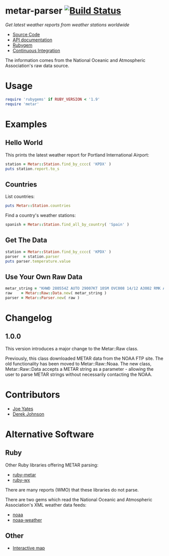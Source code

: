 metar-parser [![Build Status](https://secure.travis-ci.org/joeyates/metar-parser.png)][Continuous Integration]
============

*Get latest weather reports from weather stations worldwide*

  * [Source Code]
  * [API documentation]
  * [Rubygem]
  * [Continuous Integration]

[Source Code]: https://github.com/joeyates/metar-parser "Source code at GitHub"
[API documentation]: http://rubydoc.info/gems/metar-parser/frames "RDoc API Documentation at Rubydoc.info"
[Rubygem]: http://rubygems.org/gems/metar-parser "Ruby gem at rubygems.org"
[Continuous Integration]: http://travis-ci.org/joeyates/metar-parser "Build status by Travis-CI"

The information comes from the National Oceanic and Atmospheric Association's raw data source.

Usage
=====

```ruby
require 'rubygems' if RUBY_VERSION < '1.9'
require 'metar'
```

Examples
========

Hello World
-----------

This prints the latest weather report for Portland International Airport:

```ruby
station = Metar::Station.find_by_cccc( 'KPDX' )
puts station.report.to_s
```

Countries
---------

List countries:

```ruby
puts Metar::Station.countries
```

Find a country's weather stations:

```ruby
spanish = Metar::Station.find_all_by_country( 'Spain' )
```

Get The Data
------------
```ruby
station = Metar::Station.find_by_cccc( 'KPDX' )
parser  = station.parser
puts parser.temperature.value
```

Use Your Own Raw Data
---------------------
```ruby
metar_string = "KHWD 280554Z AUTO 29007KT 10SM OVC008 14/12 A3002 RMK AO2 SLP176 T01390117 10211\n"
raw    = Metar::Raw::Data.new( metar_string )
parser = Metar::Parser.new( raw )
```

Changelog
=========

1.0.0
-----
This version introduces a major change to the Metar::Raw class.

Previously, this class downloaded METAR data from the NOAA FTP site.
The old functionality has been moved to Metar::Raw::Noaa. The new class,
Metar::Raw::Data accepts a METAR string as a parameter - allowing the user to
parse METAR strings without necessarily contacting the NOAA.

Contributors
============

* [Joe Yates](https://github.com/joeyates)
* [Derek Johnson](https://github.com/EpicDraws)

Alternative Software
====================

Ruby
----

Other Ruby libraries offering METAR parsing:

* [ruby-metar]
* [ruby-wx]

There are many reports (WMO) that these libraries do not parse.

[ruby-metar]: http://github.com/brandonh/ruby-metar
[ruby-wx]: http://hans.fugal.net/src/ruby-wx/doc/

There are two gems which read the National Oceanic and Atmospheric Association's XML weather data feeds:

* [noaa]
* [noaa-weather]

[noaa]: http://github.com/outoftime/noaa
[noaa-weather]: http://rubygems.org/gems/noaa-weather "Ruby interface to NOAA SOAP interface"

Other
-----

* [Interactive map]

[Interactive map]: http://www.spatiality.at/metarr/frontend/

